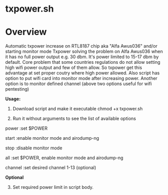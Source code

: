txpower.sh
=======


Overview
========

Automatic txpower increase on RTL8187 chip aka "Alfa Awus036" and/or starting monitor mode
Txpower solving the problem on Alfa Awus036 when it has no full power output e.g. 30 dbm. It's power limited to 15-17 dbm by default. Core problem that some countries regulations do not allow setting high wifi power output and few of them allow. So txpower get this advantage at set proper coutry where high power allowed.
Also script has option to put wifi card into monitor mode after increasing power. Another option is to monitor defined channel (above two options useful for wifi pentesting)


**Usage:**

1. Download script and make it executable chmod +x txpower.sh

2. Run it without arguments to see the list of available options

power    :set $POWER

start    :enable monitor mode and airodump-ng

stop     :disable monitor mode

all      :set $POWER, enable monitor mode and airodump-ng

channel  :set desired channel 1-13 (optional)


**Optional**

3. Set required power limit in script body.

